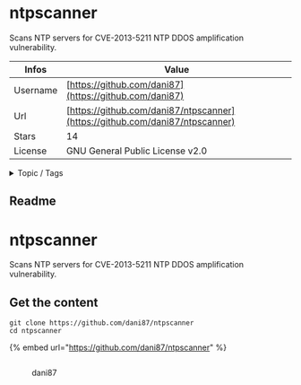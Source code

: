 # ntpscanner

Scans NTP servers for CVE-2013-5211 NTP DDOS amplification vulnerability.

| Infos    | Value                                                              |
| -------- | -------------------------------------------------------------------|
| Username | [https://github.com/dani87](https://github.com/dani87) |
| Url      | [https://github.com/dani87/ntpscanner](https://github.com/dani87/ntpscanner)                                               |
| Stars    | 14                                                          |
| License  | GNU General Public License v2.0                                                        |

<details>

<summary>Topic / Tags</summary>



</details>

## Readme

ntpscanner
==========

Scans NTP servers for CVE-2013-5211 NTP DDOS amplification vulnerability.



## Get the content

```
git clone https://github.com/dani87/ntpscanner
cd ntpscanner
```

{% embed url="https://github.com/dani87/ntpscanner" %}

<figure><img src="https://avatars.githubusercontent.com/u/4827873?v=4" alt=""><figcaption><p>dani87</p></figcaption></figure>
